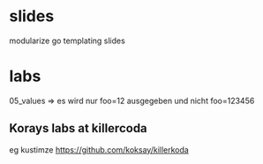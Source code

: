 # slides

modularize
go templating slides

# labs
05_values => es wird nur foo=12 ausgegeben und nicht foo=123456

## Korays labs at killercoda
eg kustimze
https://github.com/koksay/killerkoda